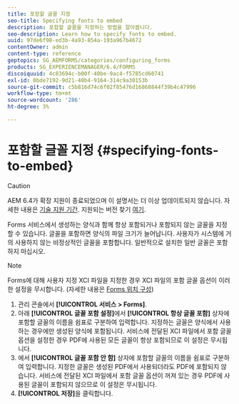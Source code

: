 ```yaml
---
title: 포함할 글꼴 지정
seo-title: Specifying fonts to embed
description: 포함할 글꼴을 지정하는 방법을 알아봅니다.
seo-description: Learn how to specify fonts to embed.
uuid: 97de6f98-ed3b-4a93-854a-193a967b4672
contentOwner: admin
content-type: reference
geptopics: SG_AEMFORMS/categories/configuring_forms
products: SG_EXPERIENCEMANAGER/6.4/FORMS
discoiquuid: 4c83694c-b00f-40be-9ac4-f5785cd60741
exl-id: 0bde7192-9d21-40b4-9164-314c9a30153b
source-git-commit: c5b816d74c6f02f85476d16868844f39b4c47996
workflow-type: tm+mt
source-wordcount: '286'
ht-degree: 3%

---
```


# 포함할 글꼴 지정 {#specifying-fonts-to-embed}

>[!CAUTION]
>
>AEM 6.4가 확장 지원이 종료되었으며 이 설명서는 더 이상 업데이트되지 않습니다. 자세한 내용은 [기술 지원 기간](https://helpx.adobe.com/kr/support/programs/eol-matrix.html). 지원되는 버전 찾기 [여기](https://experienceleague.adobe.com/docs/).

Forms 서비스에서 생성하는 양식과 함께 항상 포함되거나 포함되지 않는 글꼴을 지정할 수 있습니다. 글꼴을 포함하면 양식의 파일 크기가 늘어납니다. 사용자가 시스템에 거의 사용하지 않는 비정상적인 글꼴을 포함합니다. 일반적으로 설치한 일반 글꼴은 포함하지 마십시오.

>[!NOTE]
>
>Forms에 대해 사용자 지정 XCI 파일을 지정한 경우 XCI 파일의 포함 글꼴 옵션이 이러한 설정을 무시합니다. (자세한 내용은 [Forms 위치 구성](/help/forms/using/admin-help/configuring-locations-forms.md#configuring-locations-for-forms))

1. 관리 콘솔에서 **[!UICONTROL 서비스 > Forms]**.
1. 아래 **[!UICONTROL 글꼴 포함 설정]**&#x200B;에서 **[!UICONTROL 항상 글꼴 포함]** 상자에 포함할 글꼴의 이름을 쉼표로 구분하여 입력합니다. 지정하는 글꼴은 양식에서 사용하는 경우에만 생성된 양식에 포함됩니다. 서비스에 전달된 XCI 파일에서 포함 글꼴 옵션을 설정한 경우 PDF에 사용된 모든 글꼴이 항상 포함되므로 이 설정은 무시됩니다.
1. 에서 **[!UICONTROL 글꼴 포함 안 함]** 상자에 포함할 글꼴의 이름을 쉼표로 구분하여 입력합니다. 지정한 글꼴은 생성된 PDF에서 사용되더라도 PDF에 포함되지 않습니다. 서비스에 전달된 XCI 파일에서 포함 글꼴 옵션이 꺼져 있는 경우 PDF에 사용된 글꼴이 포함되지 않으므로 이 설정은 무시됩니다.
1. **[!UICONTROL 저장]**&#x200B;을 클릭합니다.
